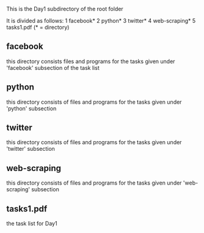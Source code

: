 This is the Day1 subdirectory of the root folder

It is divided as follows: 
	1 facebook*
	2 python*
	3 twitter*
	4 web-scraping*
	5 tasks1.pdf
(* = directory)

facebook
-----------------
this directory consists files and programs for the tasks given under 'facebook' subsection of the task list

python
-----------------
this directory consists of files and programs for the tasks given under 'python' subsection

twitter
-----------------
this directory consists of files and programs for the tasks given under 'twitter' subsection

web-scraping
-----------------
this directory consists of files and programs for the tasks given under 'web-scraping' subsection

tasks1.pdf 
-----------------
the task list for Day1
